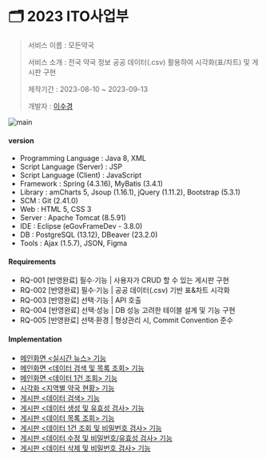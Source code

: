 # 🗂️ 2023 ITO사업부

> 서비스 이름 : 모든약국
> 
> 서비스 소개 : 전국 약국 정보 공공 데이터(.csv) 활용하여 시각화(표/차트) 및 게시판 구현
> 
> 제작기간 : 2023-08-10 ~ 2023-09-13
> 
> 개발자 : [이수경](https://github.com/code-sum)


![main](https://github.com/code-sum/ITO_Dev/assets/106902415/54e0a139-934b-4619-9683-cad943615eec)




#### version

- Programming Language : Java 8, XML
- Script Language (Server) : JSP
- Script Language (Client) : JavaScript
- Framework : Spring (4.3.16), MyBatis (3.4.1)
- Library : amCharts 5, Jsoup (1.16.1), jQuery (1.11.2), Bootstrap (5.3.1)
- SCM : Git (2.41.0)
- Web : HTML 5, CSS 3
- Server : Apache Tomcat (8.5.91)
- IDE : Eclipse (eGovFrameDev - 3.8.0)
- DB : PostgreSQL (13.12), DBeaver (23.2.0)
- Tools : Ajax (1.5.7), JSON, Figma




#### Requirements

- RQ-001 [반영완료] 필수·기능 | 사용자가 CRUD 할 수 있는 게시판 구현
- RQ-002 [반영완료] 필수·기능 | 공공 데이터(.csv) 기반 표&차트 시각화
- RQ-003 [반영완료] 선택·기능 | API 호출
- RQ-004 [반영완료] 선택·성능 | DB 성능 고려한 테이블 설계 및 기능 구현
- RQ-005 [반영완료] 선택·환경 | 형상관리 시, Commit Convention 준수




#### Implementation

- [메인화면 <실시간 뉴스> 기능](markdown/01-메인뉴스.md)
- [메인화면 <데이터 검색 및 목록 조회> 기능](markdown/02-메인검색.md)
- [메인화면 <데이터 1건 조회> 기능](markdown/03-메인1건.md)
- [시각화 <지역별 약국 현황> 기능](markdown/04-시각화.md)
- [게시판 <데이터 검색> 기능](markdown/05-게시판검색.md)
- [게시판 <데이터 생성 및 유효성 검사> 기능](markdown/06-게시판생성.md)
- [게시판 <데이터 목록 조회> 기능](markdown/07-게시판목록.md)
- [게시판 <데이터 1건 조회 및 비밀번호 검사> 기능](markdown/08-게시판1건.md)
- [게시판 <데이터 수정 및 비밀번호/유효성 검사> 기능](markdown/09-게시판수정.md)
- [게시판 <데이터 삭제 및 비밀번호 검사> 기능](markdown/10-게시판삭제.md)
